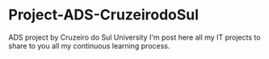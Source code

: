 # Project-ADS-CruzeirodoSul
ADS project by Cruzeiro do Sul University
I'm post here all my IT projects to share to you all my continuous learning process.
